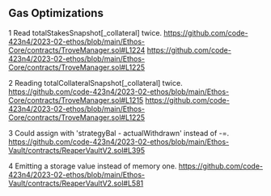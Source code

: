 ## Gas Optimizations

1 Read totalStakesSnapshot[_collateral] twice.
https://github.com/code-423n4/2023-02-ethos/blob/main/Ethos-Core/contracts/TroveManager.sol#L1224
https://github.com/code-423n4/2023-02-ethos/blob/main/Ethos-Core/contracts/TroveManager.sol#L1225

2 Reading totalCollateralSnapshot[_collateral] twice.
https://github.com/code-423n4/2023-02-ethos/blob/main/Ethos-Core/contracts/TroveManager.sol#L1215
https://github.com/code-423n4/2023-02-ethos/blob/main/Ethos-Core/contracts/TroveManager.sol#L1225

3 Could assign with 'strategyBal - actualWithdrawn' instead of -=.
https://github.com/code-423n4/2023-02-ethos/blob/main/Ethos-Vault/contracts/ReaperVaultV2.sol#L395

4 Emitting a storage value instead of memory one.
https://github.com/code-423n4/2023-02-ethos/blob/main/Ethos-Vault/contracts/ReaperVaultV2.sol#L581
